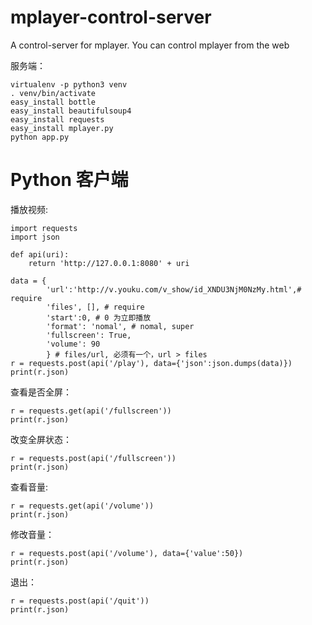 mplayer-control-server
======================

A control-server for mplayer. You can control mplayer from the web

服务端：

    virtualenv -p python3 venv
    . venv/bin/activate
    easy_install bottle
    easy_install beautifulsoup4
    easy_install requests
    easy_install mplayer.py
    python app.py

Python 客户端
=============

播放视频:

    import requests
    import json
    
    def api(uri):
        return 'http://127.0.0.1:8080' + uri
    
    data = {
            'url':'http://v.youku.com/v_show/id_XNDU3NjM0NzMy.html',# require
            'files', [], # require
            'start':0, # 0 为立即播放
            'format': 'nomal', # nomal, super
            'fullscreen': True,
            'volume': 90
            } # files/url, 必须有一个，url > files
    r = requests.post(api('/play'), data={'json':json.dumps(data)})
    print(r.json)

查看是否全屏：

    r = requests.get(api('/fullscreen'))
    print(r.json)

改变全屏状态：

    r = requests.post(api('/fullscreen'))
    print(r.json)

查看音量:

    r = requests.get(api('/volume'))
    print(r.json)

修改音量：

    r = requests.post(api('/volume'), data={'value':50})
    print(r.json)

退出：

    r = requests.post(api('/quit'))
    print(r.json)
